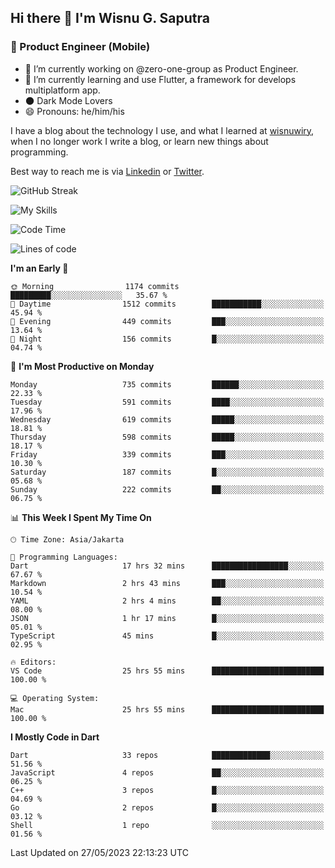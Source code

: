 ## Hi there 👋 I'm Wisnu G. Saputra

### :mobile_phone_off: Product Engineer (Mobile)

- 🔭 I’m currently working on @zero-one-group as Product Engineer.
- 🌱 I’m currently learning and use Flutter, a framework for develops multiplatform app.
- 🌑 Dark Mode Lovers
- 😄 Pronouns: he/him/his

I have a blog about the technology I use, and what I learned at [wisnuwiry](https://wisnuwiry.space/), when I no longer work I write a blog, or learn new things about programming.

Best way to reach me is via [Linkedin](https://www.linkedin.com/in/wisnu-saputra/) or [Twitter](https://twitter.com/wisnuwiry).

![GitHub Streak](https://streak-stats.demolab.com?user=wisnuwiry&theme=dark&hide_border=true)

![My Skills](https://skillicons.dev/icons?i=dart,flutter,kotlin,swift,go,js,css,neovim,git,linux&perline=5)

<!--START_SECTION:waka-->
![Code Time](http://img.shields.io/badge/Code%20Time-483%20hrs%2053%20mins-blue)

![Lines of code](https://img.shields.io/badge/From%20Hello%20World%20I%27ve%20Written-4.6%20million%20lines%20of%20code-blue)

**I'm an Early 🐤** 

```text
🌞 Morning                1174 commits        █████████░░░░░░░░░░░░░░░░   35.67 % 
🌆 Daytime                1512 commits        ███████████░░░░░░░░░░░░░░   45.94 % 
🌃 Evening                449 commits         ███░░░░░░░░░░░░░░░░░░░░░░   13.64 % 
🌙 Night                  156 commits         █░░░░░░░░░░░░░░░░░░░░░░░░   04.74 % 
```
📅 **I'm Most Productive on Monday** 

```text
Monday                   735 commits         ██████░░░░░░░░░░░░░░░░░░░   22.33 % 
Tuesday                  591 commits         ████░░░░░░░░░░░░░░░░░░░░░   17.96 % 
Wednesday                619 commits         █████░░░░░░░░░░░░░░░░░░░░   18.81 % 
Thursday                 598 commits         █████░░░░░░░░░░░░░░░░░░░░   18.17 % 
Friday                   339 commits         ███░░░░░░░░░░░░░░░░░░░░░░   10.30 % 
Saturday                 187 commits         █░░░░░░░░░░░░░░░░░░░░░░░░   05.68 % 
Sunday                   222 commits         ██░░░░░░░░░░░░░░░░░░░░░░░   06.75 % 
```


📊 **This Week I Spent My Time On** 

```text
🕑︎ Time Zone: Asia/Jakarta

💬 Programming Languages: 
Dart                     17 hrs 32 mins      █████████████████░░░░░░░░   67.67 % 
Markdown                 2 hrs 43 mins       ███░░░░░░░░░░░░░░░░░░░░░░   10.54 % 
YAML                     2 hrs 4 mins        ██░░░░░░░░░░░░░░░░░░░░░░░   08.00 % 
JSON                     1 hr 17 mins        █░░░░░░░░░░░░░░░░░░░░░░░░   05.01 % 
TypeScript               45 mins             █░░░░░░░░░░░░░░░░░░░░░░░░   02.95 % 

🔥 Editors: 
VS Code                  25 hrs 55 mins      █████████████████████████   100.00 % 

💻 Operating System: 
Mac                      25 hrs 55 mins      █████████████████████████   100.00 % 
```

**I Mostly Code in Dart** 

```text
Dart                     33 repos            █████████████░░░░░░░░░░░░   51.56 % 
JavaScript               4 repos             ██░░░░░░░░░░░░░░░░░░░░░░░   06.25 % 
C++                      3 repos             █░░░░░░░░░░░░░░░░░░░░░░░░   04.69 % 
Go                       2 repos             █░░░░░░░░░░░░░░░░░░░░░░░░   03.12 % 
Shell                    1 repo              ░░░░░░░░░░░░░░░░░░░░░░░░░   01.56 % 
```




 Last Updated on 27/05/2023 22:13:23 UTC
<!--END_SECTION:waka-->
